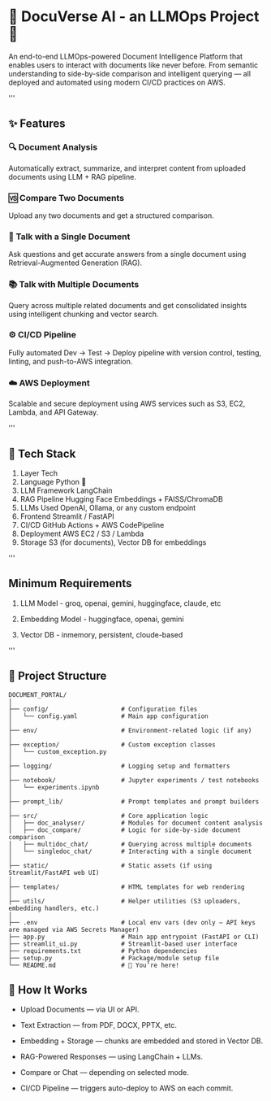 # 📄 DocuVerse AI - an LLMOps Project 🚀

An end-to-end LLMOps-powered Document Intelligence Platform that enables users to interact with documents like never before. From semantic understanding to side-by-side comparison and intelligent querying — all deployed and automated using modern CI/CD practices on AWS.

'''

## ✨ Features

### 🔍 Document Analysis

Automatically extract, summarize, and interpret content from uploaded documents using LLM + RAG pipeline.

### 🆚 Compare Two Documents

Upload any two documents and get a structured comparison.

### 💬 Talk with a Single Document

Ask questions and get accurate answers from a single document using Retrieval-Augmented Generation (RAG).

### 📚 Talk with Multiple Documents

Query across multiple related documents and get consolidated insights using intelligent chunking and vector search.

### ⚙️ CI/CD Pipeline

Fully automated Dev → Test → Deploy pipeline with version control, testing, linting, and push-to-AWS integration.

### ☁️ AWS Deployment

Scalable and secure deployment using AWS services such as S3, EC2, Lambda, and API Gateway.

'''

## 🧠 Tech Stack
1. Layer	        Tech
2. Language	        Python 🐍
3. LLM Framework	LangChain
4. RAG Pipeline	    Hugging Face Embeddings + FAISS/ChromaDB
5. LLMs Used	    OpenAI, Ollama, or any custom endpoint
6. Frontend	        Streamlit / FastAPI
7. CI/CD	        GitHub Actions + AWS CodePipeline
8. Deployment	    AWS EC2 / S3 / Lambda
9. Storage	        S3 (for documents), Vector DB for embeddings

'''

## Minimum Requirements

1. LLM Model - groq, openai, gemini, huggingface, claude, etc

2. Embedding Model - huggingface, openai, gemini

3. Vector DB - inmemory, persistent, cloude-based

'''

## 📂 Project Structure

```plaintext
DOCUMENT_PORTAL/
│
├── config/                    # Configuration files
│   └── config.yaml            # Main app configuration
│
├── env/                       # Environment-related logic (if any)
│
├── exception/                 # Custom exception classes
│   └── custom_exception.py
│
├── logging/                   # Logging setup and formatters
│
├── notebook/                  # Jupyter experiments / test notebooks
│   └── experiments.ipynb
│
├── prompt_lib/                # Prompt templates and prompt builders
│
├── src/                       # Core application logic
│   ├── doc_analyser/          # Modules for document content analysis
│   ├── doc_compare/           # Logic for side-by-side document comparison
│   ├── multidoc_chat/         # Querying across multiple documents
│   └── singledoc_chat/        # Interacting with a single document
│
├── static/                    # Static assets (if using Streamlit/FastAPI web UI)
│
├── templates/                 # HTML templates for web rendering
│
├── utils/                     # Helper utilities (S3 uploaders, embedding handlers, etc.)
│
├── .env                       # Local env vars (dev only – API keys are managed via AWS Secrets Manager)
├── app.py                     # Main app entrypoint (FastAPI or CLI)
├── streamlit_ui.py            # Streamlit-based user interface
├── requirements.txt           # Python dependencies
├── setup.py                   # Package/module setup file
└── README.md                  # 📘 You’re here!

```

## 🚀 How It Works
- Upload Documents — via UI or API.

- Text Extraction — from PDF, DOCX, PPTX, etc.

- Embedding + Storage — chunks are embedded and stored in Vector DB.

- RAG-Powered Responses — using LangChain + LLMs.

- Compare or Chat — depending on selected mode.

- CI/CD Pipeline — triggers auto-deploy to AWS on each commit.

